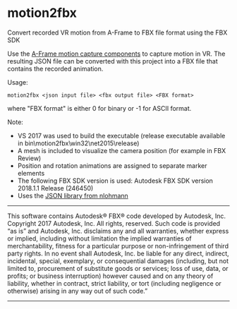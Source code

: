# motion2fbx
Convert recorded VR motion from A-Frame to FBX file format using the FBX SDK

Use the [A-Frame motion capture components](https://github.com/dmarcos/aframe-motion-capture-components) to capture motion in VR. The resulting JSON file can be converted with this project into a FBX file that contains the recorded animation.

Usage: 
```
motion2fbx <json input file> <fbx output file> <FBX format>
```
where "FBX format" is either 0 for binary or -1 for ASCII format.

Note:
- VS 2017 was used to build the executable (release executable available in bin\motion2fbx\win32\net2015\release)
- A mesh is included to visualize the camera position (for example in FBX Review)
- Position and rotation animations are assigned to separate marker elements
- The following FBX SDK version is used: Autodesk FBX SDK version 2018.1.1 Release (246450)
- Uses the [JSON library from nlohmann](https://github.com/nlohmann/json)

*******************************************************************************************************************************************

This software contains Autodesk® FBX® code developed by Autodesk, Inc. Copyright 2017 Autodesk, Inc. All rights, reserved. Such code is provided “as is” and Autodesk, Inc. disclaims any and all warranties, whether express or implied, including without limitation the implied warranties of merchantability, fitness for a particular purpose or non-infringement of third party rights. In no event shall Autodesk, Inc. be liable for any direct, indirect, incidental, special, exemplary, or consequential damages (including, but not limited to, procurement of substitute goods or services; loss of use, data, or profits; or business interruption) however caused and on any theory of liability, whether in contract, strict liability, or tort (including negligence or otherwise) arising in any way out of such code.”

*******************************************************************************************************************************************
